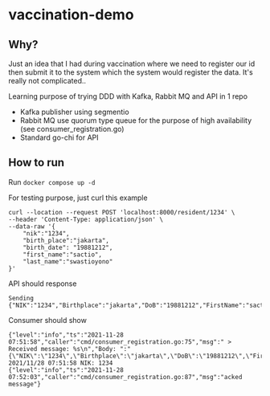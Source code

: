 # vaccination-demo


## Why?
Just an idea that I had during vaccination where we need to register our id then submit it to the system which the system would register the data.
It's really not complicated..

Learning purpose of trying DDD with Kafka, Rabbit MQ and API in 1 repo
- Kafka publisher using segmentio
- Rabbit MQ use quorum type queue for the purpose of high availability (see consumer_registration.go)
- Standard go-chi for API

## How to run
Run `docker compose up -d`

For testing purpose, just curl this example

```
curl --location --request POST 'localhost:8000/resident/1234' \
--header 'Content-Type: application/json' \
--data-raw '{
    "nik":"1234",
    "birth_place":"jakarta",
    "birth_date": "19881212",
    "first_name":"sactio",
    "last_name":"swastioyono"
}'
```

API should response 
```
Sending  {"NIK":"1234","Birthplace":"jakarta","DoB":"19881212","FirstName":"sactio","LastName":"swastioyono"}
```

Consumer should show
```
{"level":"info","ts":"2021-11-28 07:51:58","caller":"cmd/consumer_registration.go:75","msg":" > Received message: %s\n","Body: ":"{\"NIK\":\"1234\",\"Birthplace\":\"jakarta\",\"DoB\":\"19881212\",\"FirstName\":\"sactio\",\"LastName\":\"swastioyono\"}"}
2021/11/28 07:51:58 NIK: 1234
{"level":"info","ts":"2021-11-28 07:52:03","caller":"cmd/consumer_registration.go:87","msg":"acked message"}
```
